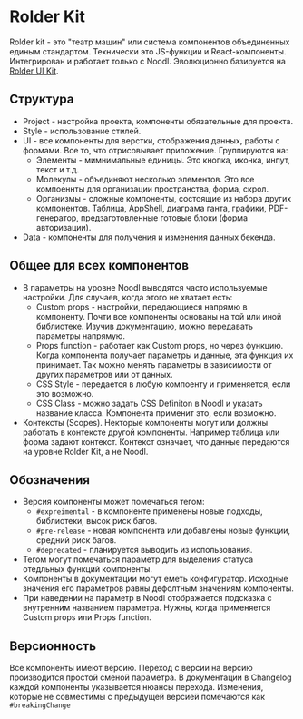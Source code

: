 # Rolder Kit

Rolder kit - это "театр машин" или система компонентов объединенных единым стандартом. Технически это JS-функции и React-компоненты. Интегрирован и работает только с Noodl. Эволюционно базируется на [Rolder UI Kit](https://www.figma.com/file/51SRzfDlj5WjH8C371fTil/Rolder-UI-kit-2.0-(Copy)?type=design&node-id=0-1&mode=design&t=vYH267ccIi3jpG0U-0).

## Структура

* Project - настройка проекта, компоненты обязательные для проекта.
* Style - использование стилей.
* UI - все компоненты для верстки, отображения данных, работы с формами. Все то, что отрисовывает приложение. Группируются на:
  * Элементы - мимнимальные единицы. Это кнопка, иконка, инпут, текст и т.д.
  * Молекулы - объединяют несколько элементов. Это все компоеннты для организации пространства, форма, скрол.
  * Организмы - сложные компоненты, состоящие из набора других компонентов. Таблица, AppShell, диаграма ганта, графики, PDF-генератор, предзаготовленные готовые блоки (форма авторизации).  
* Data - компоненты для получения и изменения данных бекенда.

## Общее для всех компонентов

* В параметры на уровне Noodl выводятся часто используемые настройки. Для случаев, когда этого не хватает есть:
  * Custom props - настройки, передающиеся напрямю в компоненту. Почти все компоненты основаны на той или иной библиотеке. Изучив документацию, можно передавать параметры напрямую.
  * Props function - работает как Custom props, но через функцию. Когда компонента получает параметры и данные, эта функция их принимает. Так можно менять параметры в зависимости от других параметров или от данных.
  * CSS Style - передается в любую компоенту и применяется, если это возможно.
  * CSS Class - можно задать CSS Definiton в Noodl и указать название класса. Компонента применит это, если возможно.
* Контексты (Scopes). Некторые компоненты могут или должны работать в контексте другой компоненты. Например таблица или форма задают контекст. Контекст означает, что данные передаются на уровне Rolder Kit, а не Noodl.

## Обозначения

* Версия компоненты может помечаться тегом:
  * `#expreimental` - в компоненте применены новые подходы, библиотеки, высок риск багов.
  * `#pre-release` - новая компонента или добавлены новые функции, средний риск багов.
  * `#deprecated` - планируется выводить из использования.
* Тегом могут помечаться параметр для выделения статуса отедльных функций компоненты.
* Компоненты в документации могут еметь конфигуратор. Исходные значения его параметров равны дефолтным значениям компоненты.
* При наведении на параметр в Noodl отображается подсказка с внутренним названием параметра. Нужны, когда применяется Custom props или Props function.

## Версионность

Все компоненты имеют версию. Переход с версии на версию производится простой сменой параметра. В документации в Changelog каждой компоненты указывается нюансы перехода. Изменения, которые не совместимы с предыдущей версией помечаются как `#breakingChange`
